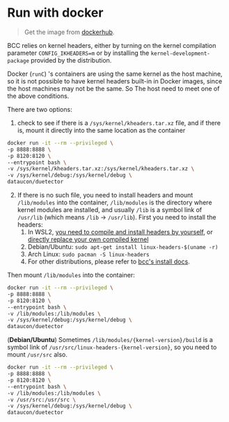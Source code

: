 # Run with docker

> Get the image from [dockerhub](https://hub.docker.com/r/dataucon/duetector/).

BCC relies on kernel headers, either by turning on the kernel compilation parameter `CONFIG_IKHEADERS=m` or by installing the `kernel-development-package` provided by the distribution.

Docker (`runC`) 's containers are using the same kernel as the host machine, so it is not possible to have kernel headers built-in in Docker images, since the host machines may not be the same. So The host need to meet one of the above conditions.

There are two options:

1. check to see if there is a `/sys/kernel/kheaders.tar.xz` file, and if there is, mount it directly into the same location as the container

```Bash
docker run -it --rm --privileged \
-p 8888:8888 \
-p 8120:8120 \
--entrypoint bash \
-v /sys/kernel/kheaders.tar.xz:/sys/kernel/kheaders.tar.xz \
-v /sys/kernel/debug:/sys/kernel/debug \
dataucon/duetector
```

2. If there is no such file, you need to install headers and mount `/lib/modules` into the container, `/lib/modules` is the directory where kernel modules are installed, and usually `/lib` is a symbol link of `/usr/lib` (which means `/lib` -> `/usr/lib`). First you need to install the headers:
   1. In WSL2, [you need to compile and install headers by yourself](https://github.com/iovisor/bcc/blob/master/INSTALL.md#install-packages), or [directly replace your own compiled kernel](https://learn.microsoft.com/en-us/windows/wsl/wsl-config)
   1. Debian/Ubuntu: `sudo apt-get install linux-headers-$(uname -r)`
   1. Arch Linux: `sudo pacman -S linux-headers`
   1. For other distributions, please refer to [bcc's install docs](https://github.com/iovisor/bcc/blob/master/INSTALL.md).

Then mount `/lib/modules` into the container:

```Bash
docker run -it --rm --privileged \
-p 8888:8888 \
-p 8120:8120 \
--entrypoint bash \
-v /lib/modules:/lib/modules \
-v /sys/kernel/debug:/sys/kernel/debug \
dataucon/duetector
```

(**Debian/Ubuntu**) Sometimes `/lib/modules/{kernel-version}/build` is a symbol link of `/usr/src/linux-headers-{kernel-version}`, so you need to mount `/usr/src` also.

```Bash
docker run -it --rm --privileged \
-p 8888:8888 \
-p 8120:8120 \
--entrypoint bash \
-v /lib/modules:/lib/modules \
-v /usr/src:/usr/src \
-v /sys/kernel/debug:/sys/kernel/debug \
dataucon/duetector
```
